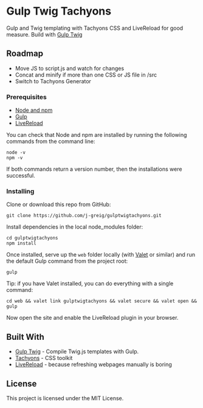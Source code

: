 # Gulp Twig Tachyons

Gulp and Twig templating with Tachyons CSS and LiveReload for good measure.
Build with [Gulp Twig](https://github.com/zimmen/gulp-twig.)

## Roadmap
- Move JS to script.js and watch for changes
- Concat and minify if more than one CSS or JS file in /src
- Switch to Tachyons Generator

### Prerequisites

- [Node and npm](https://nodejs.org/en/)
- [Gulp](https://gulpjs.com/)
- [LiveReload](http://livereload.com/extensions/)

You can check that Node and npm are installed by running the following commands from the command line:

```
node -v
npm -v
```

If both commands return a version number, then the installations were successful.

### Installing

Clone or download this repo from GitHub:

```
git clone https://github.com/j-greig/gulptwigtachyons.git
```

Install dependencies in the local node_modules folder:

```
cd gulptwigtachyons
npm install
```

Once installed, serve up the `web` folder locally (with [Valet](https://laravel.com/docs/5.5/valet) or similar) and run the default Gulp command from the project root:


```
gulp
```

Tip: if you have Valet installed, you can do everything with a single command:

```
cd web && valet link gulptwigtachyons && valet secure && valet open && gulp
```

Now open the site and enable the LiveReload plugin in your browser.

## Built With

* [Gulp Twig](https://www.npmjs.com/package/gulp-twig) - Compile Twig.js templates with Gulp.
* [Tachyons](http://tachyons.io/) - CSS toolkit
* [LiveReload](http://livereload.com/) - because refreshing webpages manually is boring

## License

This project is licensed under the MIT License.
